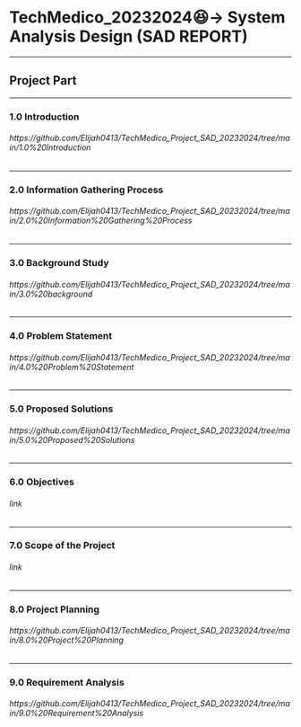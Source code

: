 # TechMedico_20232024😆-> System Analysis Design (SAD REPORT)

<hr>

## Project Part

<hr>

### 1.0 Introduction
<h6> https://github.com/Elijah0413/TechMedico_Project_SAD_20232024/tree/main/1.0%20Introduction</h6>

<hr>

### 2.0 Information Gathering Process
<h6> https://github.com/Elijah0413/TechMedico_Project_SAD_20232024/tree/main/2.0%20Information%20Gathering%20Process</h6>

<hr>

### 3.0 Background Study
<h6> https://github.com/Elijah0413/TechMedico_Project_SAD_20232024/tree/main/3.0%20background</h6>

<hr>

### 4.0 Problem Statement
<h6> https://github.com/Elijah0413/TechMedico_Project_SAD_20232024/tree/main/4.0%20Problem%20Statement</h6>

<hr>

### 5.0 Proposed Solutions
<h6> https://github.com/Elijah0413/TechMedico_Project_SAD_20232024/tree/main/5.0%20Proposed%20Solutions</h6>

<hr>

### 6.0 Objectives
<h6> link </h6>

<hr>

### 7.0 Scope of the Project
<h6> link </h6>

<hr>

### 8.0 Project Planning
<h6> https://github.com/Elijah0413/TechMedico_Project_SAD_20232024/tree/main/8.0%20Project%20Planning</h6>

<hr>

### 9.0 Requirement Analysis
<h6> https://github.com/Elijah0413/TechMedico_Project_SAD_20232024/tree/main/9.0%20Requirement%20Analysis</h6>

<!--

## Report file
<header>
 <details>
 <summary><h2> 🔍 Project 1 and project 2 Overview</h2>
  <h3><p> <img align="left" width="50%" src="https://i.ytimg.com/vi/6KHsNPQYb30/maxresdefault.jpg" /> </p>
 </h3></summary>
  <h4> [Newsletter](https://github.com/Elijah0413/tis-technology-and-info-system/blob/main/assignment/assignment4/ASSIGNMENT%203%20INDUSTRY%20VISIT%20HUAWEIPETRONAS%20GROUP%202%20(1).pdf)</h4>
<p></p>
 </details>
  <h3><p> <img align="left" width="50%" src="https://i.ytimg.com/vi/6KHsNPQYb30/maxresdefault.jpg " /> </p>

  -->
